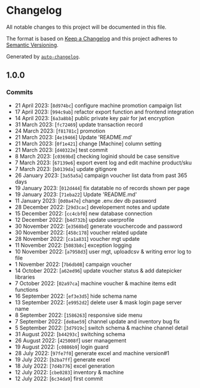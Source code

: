 # Changelog

All notable changes to this project will be documented in this file.

The format is based on [Keep a Changelog](https://keepachangelog.com/en/1.0.0/)
and this project adheres to [Semantic Versioning](https://semver.org/spec/v2.0.0.html).

Generated by [`auto-changelog`](https://github.com/CookPete/auto-changelog).

## 1.0.0

### Commits

- 21 April 2023: [`8d974bc`] configure machine promotion campaign list 
- 17 April 2023: [`994c9ab`] refactor export function and frontend integration 
- 14 April 2023: [`6a3a8bb`] public private key pair for jwt encryption 
- 31 March 2023: [`fc72469`] update transaction record 
- 24 March 2023: [`f81781c`] promotion 
- 21 March 2023: [`4e19466`] Update 'README.md' 
- 21 March 2023: [`0f1e421`] change [Machine] column setting 
- 21 March 2023: [`d40322e`] test commit 
- 8 March 2023: [`c0369bd`] checking loginid should be case sensitive 
- 7 March 2023: [`67139e6`] export event log and edit machine product/sku 
- 7 March 2023: [`b0139da`] update gitignore 
- 26 January 2023: [`3a55a5a`] campaign voucher list data from past 365 days 
- 19 January 2023: [`012d444`] fix datatable no of records shown per page 
- 19 January 2023: [`71eba22`] Update 'README.md' 
- 11 January 2023: [`0d0a47e`] change .env.dev db password 
- 28 December 2022: [`29d3cac`] developement notes and update 
- 15 December 2022: [`cc4cbf0`] new database connection 
- 12 December 2022: [`b4d732b`] update userprofile 
- 30 November 2022: [`e3568bd`] generate vouchercode and password 
- 30 November 2022: [`458c178`] voucher related update 
- 28 November 2022: [`ca1a831`] voucher mgt update 
- 11 November 2022: [`5083b8c`] exception logging 
- 10 November 2022: [`a7958d3`] user mgt, uploadcsv & writing error log to file 
- 1 November 2022: [`7b6db08`] campaign voucher 
- 14 October 2022: [`a62ed96`] update voucher status & add datepicker libraries 
- 7 October 2022: [`02a97ca`] machine voucher & machine items edit functions 
- 16 September 2022: [`ef3e3d5`] hide schema name 
- 13 September 2022: [`e9952d2`] delete user & mask login page server name 
- 8 September 2022: [`1586263`] responsive side menu 
- 7 September 2022: [`de8ae59`] channel update and inventory bug fix 
- 5 September 2022: [`3d7919c`] switch schema & machine channel detail 
- 31 August 2022: [`b44293c`] switching schema 
- 26 August 2022: [`425008f`] user management 
- 19 August 2022: [`c0886b9`] login guard 
- 28 July 2022: [`97fe7f0`] generate excel and machine version#1 
- 19 July 2022: [`b2ba7ff`] generate excel 
- 18 July 2022: [`7d4b776`] excel generation 
- 12 July 2022: [`cbe0283`] inventory & machine 
- 12 July 2022: [`6c34da9`] first commit 
